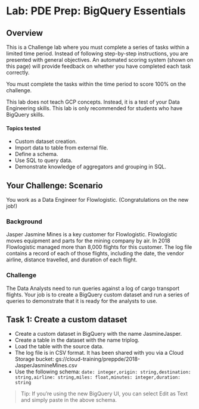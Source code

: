 # Lab: PDE Prep: BigQuery Essentials

## Overview
This is a Challenge lab where you must complete a series of tasks within a limited time period. Instead of following step-by-step instructions, you are presented with general objectives. An automated scoring system (shown on this page) will provide feedback on whether you have completed each task correctly.

You must complete the tasks within the time period to score 100% on the challenge.

This lab does not teach GCP concepts. Instead, it is a test of your Data Engineering skills. This lab is only recommended for students who have BigQuery skills.

#### Topics tested
- Custom dataset creation.
- Import data to table from external file.
- Define a schema.
- Use SQL to query data.
- Demonstrate knowledge of aggregators and grouping in SQL.

## Your Challenge: Scenario
You work as a Data Engineer for Flowlogistic. (Congratulations on the new job!)

### Background
Jasper Jasmine Mines is a key customer for Flowlogistic. Flowlogistic moves equipment and parts for the mining company by air. In 2018 Flowlogistic managed more than 8,000 flights for this customer. The log file contains a record of each of those flights, including the date, the vendor airline, distance travelled, and duration of each flight.

### Challenge
The Data Analysts need to run queries against a log of cargo transport flights. Your job is to create a BigQuery custom dataset and run a series of queries to demonstrate that it is ready for the analysts to use.

## Task 1: Create a custom dataset
- Create a custom dataset in BigQuery with the name JasmineJasper.
- Create a table in the dataset with the name triplog.
- Load the table with the source data.
- The log file is in CSV format. It has been shared with you via a Cloud Storage bucket: gs://cloud-training/preppde/2018-JasperJasmineMines.csv
- Use the following schema:
  `date: integer,origin: string,destination: string,airline: string,miles: float,minutes: integer,duration: string`

> Tip: If you’re using the new BigQuery UI, you can select Edit as Text and simply paste in the above schema.
